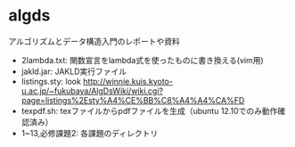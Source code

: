 algds
=====

アルゴリズムとデータ構造入門のレポートや資料

- 2lambda.txt: 関数宣言をlambda式を使ったものに書き換える(vim用)
- jakld.jar: JAKLD実行ファイル
- listings.sty: look http://winnie.kuis.kyoto-u.ac.jp/~fukubaya/AlgDsWiki/wiki.cgi?page=listings%2Esty%A4%CE%BB%C8%A4%A4%CA%FD
- texpdf.sh: texファイルからpdfファイルを生成（ubuntu 12.10でのみ動作確認済み）
- 1~13,必修課題2: 各課題のディレクトリ
